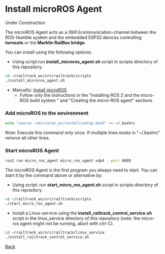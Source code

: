 # Install microROS Agent

Under Construction

The microROS Agent acts as a (WiFi)communication-channel between the ROS-Humble system and the embedded ESP32 devices controlling __turnouts__ or the __Marklin RailBox bridge__.


You can install using the following options:
* Using script:run __install_microros_agent.sh__ script in scripts directory of this repository.
```bash
cd ~/railtrack_ws/src/railtrack/scripts
./install_microros_agent.sh
```
* Manually: [Install microROS](https://micro.ros.org/docs/tutorials/core/first_application_linux/)
    * Follow only the instructions in the "Installing ROS 2 and the micro-ROS build system
 " and "Creating the micro-ROS agent" sections

### Add microROS to the environment
```bash
echo "source ~/microros_ws/install/setup.bash" >> ~/.bashrc
```
Note: Execute this command only once. If multiple lines exists in "~/.bashrc" remove all other lines.

### Start microROS Agent

```bash
ros2 run micro_ros_agent micro_ros_agent udp4 --port 8888
```

The microROS Agent is the first program you always need to start. You can start it by the command above or alternative by:
* Using script: run __start_micro_ros_agent.sh__ script in scripts directory of this repository.
```bash
cd ~/railtrack_ws/src/railtrack/scripts
./start_micro_ros_agent.sh
```
* Install a Linux-service using the __install_railtrack_control_service.sh__ script in the linux_service directory of this repository (note: the micro-ros agent might not be running, abort with ctrl-C).
```bash
cd ~/railtrack_ws/src/railtrack/linux_service
./install_railtrack_control_service.sh
```

[Back](../README.md)